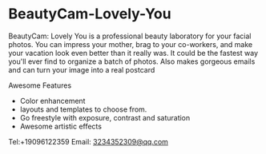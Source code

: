 # BeautyCam-Lovely-You

BeautyCam: Lovely You is a professional beauty laboratory for your facial photos. You can impress your mother, brag to your co-workers, and make your vacation look even better than it really was.
It could be the fastest way you'll ever find to organize a batch of photos. Also makes gorgeous emails and can turn your image into a real postcard

Awesome Features
* Color enhancement
* layouts and templates to choose from.
* Go freestyle with exposure, contrast and saturation
* Awesome artistic effects

Tel:+19096122359
Email: 3234352309@qq.com

